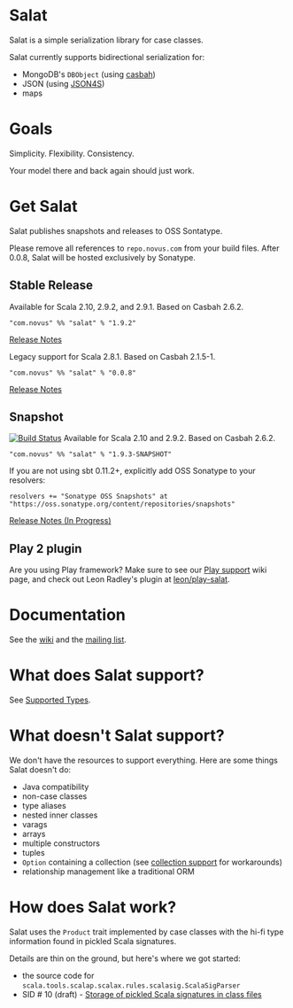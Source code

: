 # Salat

Salat is a simple serialization library for case classes.

Salat currently supports bidirectional serialization for:

- MongoDB's `DBObject` (using [casbah][casbah])
- JSON (using [JSON4S][JSON4S])
- maps

# Goals

Simplicity.  Flexibility.  Consistency.

Your model there and back again should just work.

# Get Salat

Salat publishes snapshots and releases to OSS Sontatype.

Please remove all references to `repo.novus.com` from your build files.  After 0.0.8, Salat will be hosted exclusively by Sonatype.

## Stable Release

Available for Scala 2.10, 2.9.2, and 2.9.1.  Based on Casbah 2.6.2.

    "com.novus" %% "salat" % "1.9.2"

[Release Notes](http://notes.implicit.ly/post/58752640996/salat-1-9-2)

Legacy support for Scala 2.8.1.  Based on Casbah 2.1.5-1.

    "com.novus" %% "salat" % "0.0.8"

[Release Notes](http://notes.implicit.ly/post/25793638048/salat-0-0-8)

## Snapshot

[![Build Status](https://secure.travis-ci.org/novus/salat.png)](http://travis-ci.org/novus/salat)  Available for Scala 2.10 and 2.9.2. Based on Casbah 2.6.2.

    "com.novus" %% "salat" % "1.9.3-SNAPSHOT"

If you are not using sbt 0.11.2+, explicitly add OSS Sonatype to your resolvers:

    resolvers += "Sonatype OSS Snapshots" at "https://oss.sonatype.org/content/repositories/snapshots"

[Release Notes (In Progress)](https://github.com/novus/salat/blob/master/notes/1.9.1.markdown)

## Play 2 plugin

Are you using Play framework?  Make sure to see our [Play support][play-salat] wiki page, and check out Leon Radley's plugin at [leon/play-salat][play-salat-plugin].

# Documentation

See the [wiki][wiki] and the [mailing list][group].

# What does Salat support?

See [Supported Types][types].

# What doesn't Salat support?

We don't have the resources to support everything.  Here are some things Salat doesn't do:

- Java compatibility
- non-case classes
- type aliases
- nested inner classes
- varags
- arrays
- multiple constructors
- tuples
- `Option` containing a collection (see [collection support][collections] for workarounds)
- relationship management like a traditional ORM

# How does Salat work?

Salat uses the `Product` trait implemented by case classes with the hi-fi type information found in pickled Scala signatures.

Details are thin on the ground, but here's where we got started:

- the source code for `scala.tools.scalap.scalax.rules.scalasig.ScalaSigParser`
- SID # 10 (draft) - [Storage of pickled Scala signatures in class files][sid10]

[types]: https://github.com/novus/salat/wiki/SupportedTypes
[wiki]: https://github.com/novus/salat/wiki
[casbah]: https://github.com/mongodb/casbah/
[JSON4S]: http://json4s.org/
[group]: http://groups.google.com/group/scala-salat
[play-salat]: https://github.com/novus/salat/wiki/SalatWithPlay2
[play-salat-plugin]: https://github.com/leon/play-salat
[sid10]: http://www.scala-lang.org/sid/10
[typehint]: https://github.com/novus/salat/wiki/TypeHints
[collections]: https://github.com/novus/salat/wiki/Collections